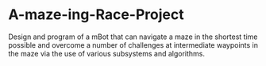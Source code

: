# A-maze-ing-Race-Project
Design and program of a mBot that can navigate a maze in the shortest time possible and overcome a number of challenges at intermediate waypoints in the maze via the use of various subsystems and algorithms.
